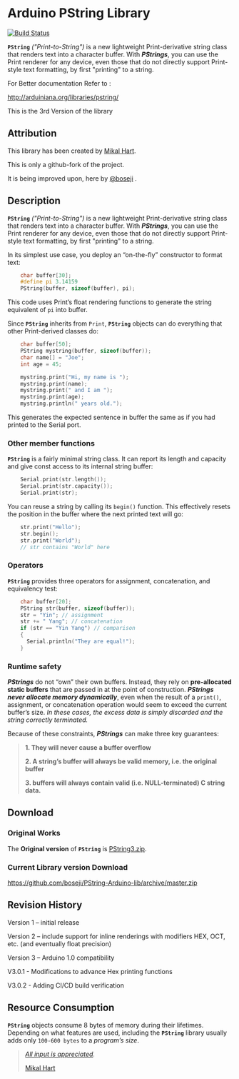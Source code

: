 # Arduino PString Library

[![Build Status](https://travis-ci.org/boseji/PString-Arduino-lib.svg?branch=master)](https://travis-ci.org/boseji/PString-Arduino-lib)

**`PString`** *("Print-to-String")* is a new lightweight Print-derivative
string class that renders text into a character buffer.
With ***PStrings***, you can use the Print renderer for any device,
even those that do not directly support Print-style text formatting,
by first "printing" to a string.

For Better documentation Refer to :

<http://arduiniana.org/libraries/pstring/>

This is the 3rd Version of the library

## Attribution

This library has been created by [Mikal Hart](http://arduiniana.org/about/).

This is only a github-fork of the project.

It is being improved upon, here by [@boseji](https://github.com/boseji) .

## Description

**`PString`** *("Print-to-String")* is a new lightweight Print-derivative
string class that renders text into a character buffer.
With ***PStrings***, you can use the Print renderer for any device,
even those that do not directly support Print-style text formatting,
by first "printing" to a string.

In its simplest use case, you deploy an “on-the-fly” constructor to format text:

```c++
    char buffer[30];
    #define pi 3.14159
    PString(buffer, sizeof(buffer), pi);
```

This code uses Print’s float rendering functions to generate
the string equivalent of `pi` into buffer.

Since **`PString`** inherits from `Print`, **`PString`** objects
can do everything that other Print-derived classes do:

```c++
    char buffer[50];
    PString mystring(buffer, sizeof(buffer));
    char name[] = "Joe";
    int age = 45;

    mystring.print("Hi, my name is ");
    mystring.print(name);
    mystring.print(" and I am ");
    mystring.print(age);
    mystring.println(" years old.");
```

This generates the expected sentence in buffer the same as
if you had printed to the Serial port.

### Other member functions

**`PString`** is a fairly minimal string class.
It can report its length and capacity and give const access
to its internal string buffer:

```c++
    Serial.print(str.length());
    Serial.print(str.capacity());
    Serial.print(str);
```

You can reuse a string by calling its `begin()` function.
This effectively resets the position in the buffer where
the next printed text will go:

```c++
    str.print("Hello");
    str.begin();
    str.print("World");
    // str contains "World" here
```

### Operators

**`PString`** provides three operators for assignment, concatenation,
and equivalency test:

```c++
    char buffer[20];
    PString str(buffer, sizeof(buffer));
    str = "Yin"; // assignment
    str += " Yang"; // concatenation
    if (str == "Yin Yang") // comparison
    {
      Serial.println("They are equal!");
    }
```

### Runtime safety

***PStrings*** do not “own” their own buffers.
Instead, they rely on **pre-allocated static buffers**
that are passed in at the point of construction.
***PStrings never allocate memory dynamically***,
even when the result of a `print()`, assignment, or concatenation
operation would seem to exceed the current buffer’s size.
*In these cases, the excess data is simply discarded and*
*the string correctly terminated.*

Because of these constraints, ***PStrings*** can make three key guarantees:

>
> **1. They will never cause a buffer overflow**
>
> **2. A string’s buffer will always be valid memory, i.e. the original buffer**
>
> **3. buffers will always contain valid (i.e. NULL-terminated) C string data.**
>

## Download

### Original Works

The **Original version** of **`PString`** is [PString3.zip](http://arduiniana.org/PString/PString3.zip).

### Current Library version Download

<https://github.com/boseji/PString-Arduino-lib/archive/master.zip>

## Revision History

Version 1 – initial release

Version 2 – include support for inline renderings with modifiers HEX, OCT, etc.
(and eventually float precision)

Version 3 – Arduino 1.0 compatibility

V3.0.1 - Modifications to advance Hex printing functions

V3.0.2 - Adding CI/CD build verification

## Resource Consumption

**`PString`** objects consume 8 bytes of memory during their lifetimes.
Depending on what features are used, including the **`PString`** library
usually adds only `100-600 bytes` to a *program’s size*.

> *[All input is appreciated](http://arduiniana.org/libraries/pstring/).*
>
> [Mikal Hart](http://arduiniana.org/about/)
